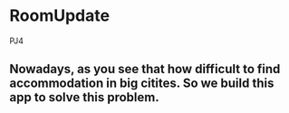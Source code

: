 # RoomUpdate
 PJ4
## Nowadays, as you see that how difficult to find accommodation in big citites. So we build this app to solve this problem.
